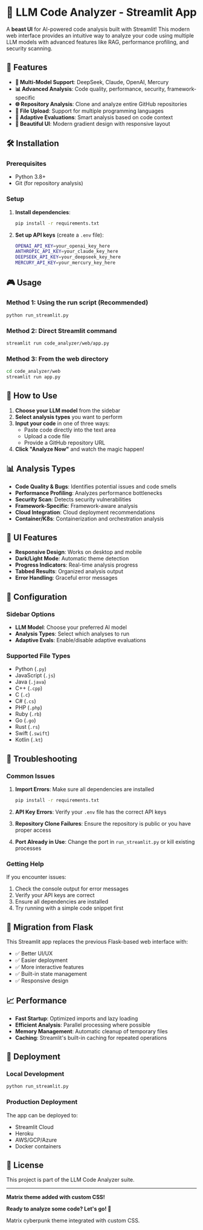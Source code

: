 # 🤖 LLM Code Analyzer - Streamlit App

A **beast UI** for AI-powered code analysis built with Streamlit! This modern web interface provides an intuitive way to analyze your code using multiple LLM models with advanced features like RAG, performance profiling, and security scanning.

## 🚀 Features

- **🤖 Multi-Model Support**: DeepSeek, Claude, OpenAI, Mercury
- **📊 Advanced Analysis**: Code quality, performance, security, framework-specific
- **🌐 Repository Analysis**: Clone and analyze entire GitHub repositories
- **📁 File Upload**: Support for multiple programming languages
- **🎯 Adaptive Evaluations**: Smart analysis based on code context
- **💫 Beautiful UI**: Modern gradient design with responsive layout

## 🛠️ Installation

### Prerequisites
- Python 3.8+
- Git (for repository analysis)

### Setup

1. **Install dependencies**:
   ```bash
   pip install -r requirements.txt
   ```

2. **Set up API keys** (create a `.env` file):
   ```bash
   OPENAI_API_KEY=your_openai_key_here
   ANTHROPIC_API_KEY=your_claude_key_here
   DEEPSEEK_API_KEY=your_deepseek_key_here
   MERCURY_API_KEY=your_mercury_key_here
   ```

## 🎮 Usage

### Method 1: Using the run script (Recommended)
```bash
python run_streamlit.py
```

### Method 2: Direct Streamlit command
```bash
streamlit run code_analyzer/web/app.py
```

### Method 3: From the web directory
```bash
cd code_analyzer/web
streamlit run app.py
```

## 🎯 How to Use

1. **Choose your LLM model** from the sidebar
2. **Select analysis types** you want to perform
3. **Input your code** in one of three ways:
   - Paste code directly into the text area
   - Upload a code file
   - Provide a GitHub repository URL
4. **Click "Analyze Now"** and watch the magic happen!

## 📊 Analysis Types

- **Code Quality & Bugs**: Identifies potential issues and code smells
- **Performance Profiling**: Analyzes performance bottlenecks
- **Security Scan**: Detects security vulnerabilities
- **Framework-Specific**: Framework-aware analysis
- **Cloud Integration**: Cloud deployment recommendations
- **Container/K8s**: Containerization and orchestration analysis

## 🎨 UI Features

- **Responsive Design**: Works on desktop and mobile
- **Dark/Light Mode**: Automatic theme detection
- **Progress Indicators**: Real-time analysis progress
- **Tabbed Results**: Organized analysis output
- **Error Handling**: Graceful error messages

## 🔧 Configuration

### Sidebar Options
- **LLM Model**: Choose your preferred AI model
- **Analysis Types**: Select which analyses to run
- **Adaptive Evals**: Enable/disable adaptive evaluations

### Supported File Types
- Python (`.py`)
- JavaScript (`.js`)
- Java (`.java`)
- C++ (`.cpp`)
- C (`.c`)
- C# (`.cs`)
- PHP (`.php`)
- Ruby (`.rb`)
- Go (`.go`)
- Rust (`.rs`)
- Swift (`.swift`)
- Kotlin (`.kt`)

## 🐛 Troubleshooting

### Common Issues

1. **Import Errors**: Make sure all dependencies are installed
   ```bash
   pip install -r requirements.txt
   ```

2. **API Key Errors**: Verify your `.env` file has the correct API keys

3. **Repository Clone Failures**: Ensure the repository is public or you have proper access

4. **Port Already in Use**: Change the port in `run_streamlit.py` or kill existing processes

### Getting Help

If you encounter issues:
1. Check the console output for error messages
2. Verify your API keys are correct
3. Ensure all dependencies are installed
4. Try running with a simple code snippet first

## 🔄 Migration from Flask

This Streamlit app replaces the previous Flask-based web interface with:
- ✅ Better UI/UX
- ✅ Easier deployment
- ✅ More interactive features
- ✅ Built-in state management
- ✅ Responsive design

## 📈 Performance

- **Fast Startup**: Optimized imports and lazy loading
- **Efficient Analysis**: Parallel processing where possible
- **Memory Management**: Automatic cleanup of temporary files
- **Caching**: Streamlit's built-in caching for repeated operations

## 🚀 Deployment

### Local Development
```bash
python run_streamlit.py
```

### Production Deployment
The app can be deployed to:
- Streamlit Cloud
- Heroku
- AWS/GCP/Azure
- Docker containers

## 📝 License

This project is part of the LLM Code Analyzer suite.

---

**Matrix theme added with custom CSS!**

**Ready to analyze some code? Let's go! 🚀** 

Matrix cyberpunk theme integrated with custom CSS. 